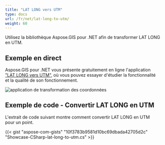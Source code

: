 ```yaml
---
title: "LAT LONG vers UTM"
type: docs
url: /fr/net/lat-long-to-utm/
weight: 60
---
```


Utilisez la bibliothèque Aspose.GIS pour .NET afin de transformer LAT LONG en UTM.

## **Exemple en direct**

Aspose.GIS pour .NET vous présente gratuitement en ligne l'application ["LAT LONG vers UTM"](https://products.aspose.app/gis/transformation/lat-long-to-utm), où vous pouvez essayer d'étudier la fonctionnalité et la qualité de son fonctionnement.

![application de transformation des coordonnées](transform-coordinates.png)

## **Exemple de code - Convertir LAT LONG en UTM**

L'extrait de code suivant montre comment convertir LAT LONG en UTM pour un point.

{{< gist "aspose-com-gists" "10f3783b9581d10bc69dbada42705d2c" "Showcase-CSharp-lat-long-to-utm.cs" >}}
